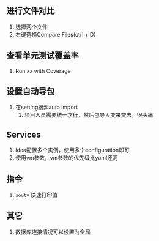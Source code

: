 ## 进行文件对比
1. 选择两个文件
2. 右键选择Compare Files(ctrl + D)

## 查看单元测试覆盖率
1. Run xx with Coverage

## 设置自动导包
1. 在setting搜索auto import
   1. 项目人员需要统一才行，然后包导入变来变去，很头痛

## Services
1. idea配置多个实例，使用多个configuration即可
2. 使用vm参数，vm参数的优先级比yaml还高

## 指令
1. `soutv` 快速打印值

## 其它
1. 数据库连接情况可以设置为全局